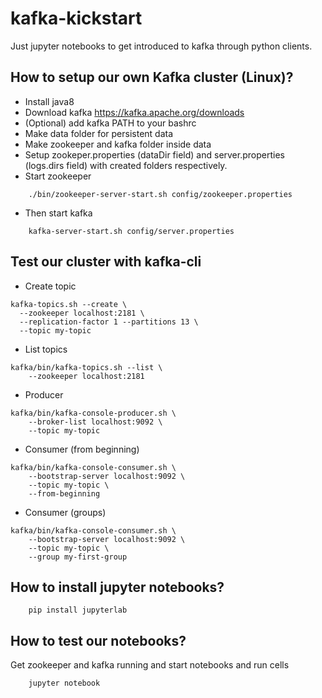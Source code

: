 # kafka-kickstart
Just jupyter notebooks to get introduced to kafka through python clients.


## How to setup our own Kafka cluster (Linux)?
- Install java8
- Download kafka https://kafka.apache.org/downloads
- (Optional) add kafka PATH to your bashrc
- Make data folder for persistent data 
- Make zookeeper and kafka folder inside data
- Setup zookeper.properties (dataDir field) and server.properties (logs.dirs field) with created folders respectively.
- Start zookeeper
```
	./bin/zookeeper-server-start.sh config/zookeeper.properties
```
- Then start kafka
```
	kafka-server-start.sh config/server.properties
```

## Test our cluster with kafka-cli
- Create topic
```
kafka-topics.sh --create \
  --zookeeper localhost:2181 \
  --replication-factor 1 --partitions 13 \
  --topic my-topic
```
- List topics
```
kafka/bin/kafka-topics.sh --list \
    --zookeeper localhost:2181
```

- Producer
```
kafka/bin/kafka-console-producer.sh \
    --broker-list localhost:9092 \
    --topic my-topic
```

- Consumer (from beginning)
```
kafka/bin/kafka-console-consumer.sh \
    --bootstrap-server localhost:9092 \
    --topic my-topic \
    --from-beginning
```

- Consumer (groups)
```
kafka/bin/kafka-console-consumer.sh \
    --bootstrap-server localhost:9092 \
    --topic my-topic \
    --group my-first-group
```

## How to install jupyter notebooks?
```
	pip install jupyterlab
```

## How to test our notebooks?
Get zookeeper and kafka running and start notebooks and run cells
```
	jupyter notebook
```


